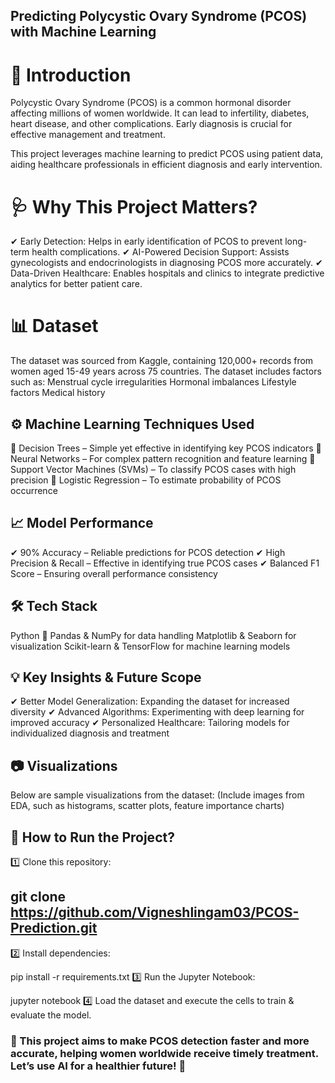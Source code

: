 ## Predicting Polycystic Ovary Syndrome (PCOS) with Machine Learning
# 🔬 Introduction
Polycystic Ovary Syndrome (PCOS) is a common hormonal disorder affecting millions of women worldwide. It can lead to infertility, diabetes, heart disease, and other complications. Early diagnosis is crucial for effective management and treatment.

This project leverages machine learning to predict PCOS using patient data, aiding healthcare professionals in efficient diagnosis and early intervention.

# 🩺 Why This Project Matters?
✔ Early Detection: Helps in early identification of PCOS to prevent long-term health complications.
✔ AI-Powered Decision Support: Assists gynecologists and endocrinologists in diagnosing PCOS more accurately.
✔ Data-Driven Healthcare: Enables hospitals and clinics to integrate predictive analytics for better patient care.

# 📊 Dataset
The dataset was sourced from Kaggle, containing 120,000+ records from women aged 15-49 years across 75 countries. The dataset includes factors such as:
Menstrual cycle irregularities
Hormonal imbalances
Lifestyle factors
Medical history

## ⚙️ Machine Learning Techniques Used
🔹 Decision Trees – Simple yet effective in identifying key PCOS indicators
🔹 Neural Networks – For complex pattern recognition and feature learning
🔹 Support Vector Machines (SVMs) – To classify PCOS cases with high precision
🔹 Logistic Regression – To estimate probability of PCOS occurrence

## 📈 Model Performance
✔ 90% Accuracy – Reliable predictions for PCOS detection
✔ High Precision & Recall – Effective in identifying true PCOS cases
✔ Balanced F1 Score – Ensuring overall performance consistency

## 🛠 Tech Stack
Python 🐍
Pandas & NumPy for data handling
Matplotlib & Seaborn for visualization
Scikit-learn & TensorFlow for machine learning models

## 💡 Key Insights & Future Scope
✔ Better Model Generalization: Expanding the dataset for increased diversity
✔ Advanced Algorithms: Experimenting with deep learning for improved accuracy
✔ Personalized Healthcare: Tailoring models for individualized diagnosis and treatment

## 📷 Visualizations
Below are sample visualizations from the dataset:
(Include images from EDA, such as histograms, scatter plots, feature importance charts)

## 🚀 How to Run the Project?
1️⃣ Clone this repository:

## git clone https://github.com/Vigneshlingam03/PCOS-Prediction.git
2️⃣ Install dependencies:

pip install -r requirements.txt
3️⃣ Run the Jupyter Notebook:

jupyter notebook
4️⃣ Load the dataset and execute the cells to train & evaluate the model.

### 💙 This project aims to make PCOS detection faster and more accurate, helping women worldwide receive timely treatment. Let’s use AI for a healthier future! 🚀
